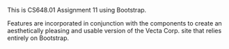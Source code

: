 This is CS648.01 Assignment 11 using Bootstrap.

Features are incorporated in conjunction with the components to create an aesthetically pleasing
and usable version of the Vecta Corp. site that relies entirely on Bootstrap.